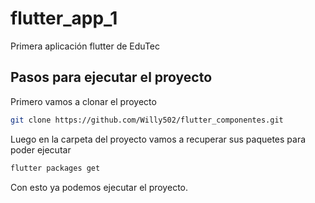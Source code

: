 # flutter_app_1

Primera aplicación flutter de EduTec

## Pasos para ejecutar el proyecto

Primero vamos a clonar el proyecto
```bash
git clone https://github.com/Willy502/flutter_componentes.git
```

Luego en la carpeta del proyecto vamos a recuperar sus paquetes para poder ejecutar
```bash
flutter packages get
```

Con esto ya podemos ejecutar el proyecto.